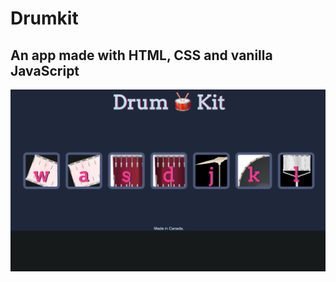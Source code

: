 # Drumkit
## An app made with HTML, CSS and vanilla JavaScript
![Drumkit](https://github.com/puneet2121/Drumkit/blob/bd6e73aad211217a8125e965240cbcc7bb5c68b2/images/Screen%20Shot%202022-11-02%20at%207.00.51%20PM.png)
